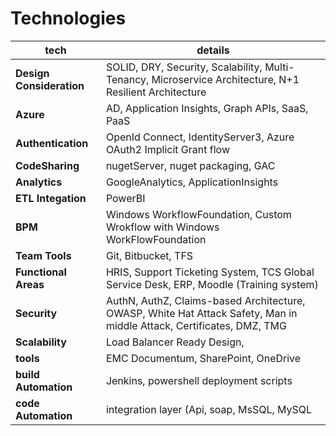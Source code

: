 # Technologies

| tech | details |
|--|--|
| **Design Consideration** | SOLID, DRY, Security, Scalability, Multi-Tenancy, Microservice Architecture, N+1 Resilient Architecture |
| **Azure** | AD, Application Insights, Graph APIs, SaaS, PaaS |
| **Authentication** | OpenId Connect, IdentityServer3, Azure OAuth2 Implicit Grant flow |
| **CodeSharing** | nugetServer, nuget packaging, GAC |
| **Analytics** | GoogleAnalytics, ApplicationInsights |
| **ETL Integation** | PowerBI |
| **BPM** | Windows WorkflowFoundation, Custom Wrokflow with Windows WorkFlowFoundation |
| **Team Tools** | Git, Bitbucket, TFS |
| **Functional Areas** | HRIS, Support Ticketing System, TCS Global Service Desk, ERP, Moodle (Training system)|
| **Security** | AuthN, AuthZ, Claims-based Architecture, OWASP, White Hat Attack Safety, Man in middle Attack, Certificates, DMZ, TMG |
| **Scalability** | Load Balancer Ready Design,  |
| **tools** | EMC Documentum, SharePoint, OneDrive |
| **build Automation** | Jenkins, powershell deployment scripts |
| **code Automation** | integration layer (Api, soap, MsSQL, MySQL |

